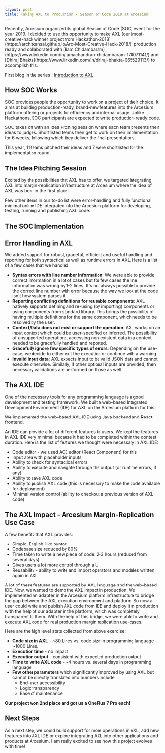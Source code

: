 ```yaml
---
layout: post
title: Taking AXL to Production - Season of Code 2019 at Arcesium
---
```


<link rel="stylesheet" type="text/css" href="{{ site.baseurl }}/post.css" />
Recently, Arcesium organized its global Season of Code (SOC) event for the year 2019. I decided to use this opportunity to make AXL (our [most-creative-hack winner project from Hackathon-2018](https://architkansal.github.io/Arc-Most-Creative-Hack-2018/)) production ready and collaborated with [Ram Chidambaram](https://www.linkedin.com/in/ramachandran-chidambaram-170071141/) and [Dhiraj Bhakta](https://www.linkedin.com/in/dhiraj-bhakta-065529113/) to accomplish this.

First blog in the series : [Introduction to AXL](https://architkansal.github.io/Arc-Most-Creative-Hack-2018/)

## How SOC Works

SOC provides people the opportunity to work on a project of their choice. It aims at building production-ready, brand-new features into the Arcesium platform offering or projects for efficiency and internal usage. Unlike Hackathons, SOC participants are expected to write production-ready code.

SOC takes off with an Idea Pitching session where each team presents their ideas to judges. Shortlisted teams then get to work on their implementation for 6 weeks, following which they deliver the final presentations.

This year, 11 teams pitched their ideas and 7 were shortlisted for the implementation round.

## The Idea Pitching Session

Excited by the possibilities that AXL has to offer, we targeted integrating AXL into margin-replication infrastructure at Arcesium where the idea of AXL was born in the first place!


Few other items in our to-do list were error-handling and fully functional minimal online IDE integrated into the Arcesium platform for developing, testing, running and publishing AXL code.

## The SOC Implementation

## Error Handling in AXL

We added support for robust, graceful, efficient and useful handling and reporting for both syntactical as well as runtime errors in AXL. Here is a list of a few cases that we handled:

* **Syntax errors with line number information**: We were able to provide correct information in a lot of cases but for few cases the line information was wrong by 1-2 lines. It's not always possible to provide the correct line number with error because the way we look at the code isn’t how system parses it.
* **Reporting conflicting definitions for reusable components**: AXL natively supports defining and re-using (by importing) components or using components from standard library. This brings the possibility of having multiple definitions for the same component, which needs to be resolved by the user.
* **Context/Data does not exist or support the operation**: AXL works on an input context which could be user-specified or inferred. The possibility of unsupported operations, accessing non-existent data in a context needed to be gracefully handled and reported.
* **Gracefully ignore few specific types of errors**: Depending on the use-case, we decide to either exit the execution or continue with a warning.
* **Invalid Input data**: AXL expects input to be valid JSON data and cannot execute otherwise. Similarly, if other optional inputs are provided, then necessary validations are performed on those as well.

## The AXL IDE

One of the necessary tools for any programming language is a good development and testing framework. We built a web-based Integrated Development Environment (IDE) for AXL on the Arcesium platform for this. 


We implemented the web-based AXL IDE using Java backend and React frontend.

An IDE can provide a lot of different features to users. We kept the features in AXL IDE very minimal because it had to be completed within the contest duration. Here is the list of features we thought were necessary in AXL IDE:

* Code editor - we used ACE editor (React Component) for this
* Input area with placeholder inputs
* Ability to check for syntactical errors
* Ability to execute and navigate through the output (or runtime errors, if any)
* Ability to save AXL code
* Ability to publish AXL code (this is necessary to make the code available for deployment)
* Minimal version control (ability to checkout a previous version of AXL code)

## The AXL Impact - Arcesium Margin-Replication Use Case

A few benefits that AXL provides:

* Simple, English-like syntax 
* Codebase size reduced by 80% 
* Time taken to write a new piece of code: 2-3 hours (reduced from several days)
* Gives users a lot more control through a UI
* Reusability - ability to write and import operators and modules written again in AXL

A lot of these features are supported by AXL language and the web-based IDE. Now, we wanted to demo the AXL impact in production. We implemented an adapter in the Arcesium platform infrastructure to bridge the gap between the AXL execution environment and platform. So now a user could write and publish AXL code from IDE and deploy it in production with the help of our adapter in the platform, which was completely transparent to them. With the help of this bridge, we were able to write and execute AXL code for real production margin replication use-cases. 

Here are the high level stats collected from above exercise:

* **Code size in AXL** - ~80 Lines vs. code size in programming language - ~1000 Lines.
* **Execution time** - no impact
* **Execution output** - consistent with expected production output
* **Time to write AXL code** - ~4 hours vs. several days in programming language
* **Few other parameters** which significantly improved by using AXL but cannot be directly translated into numbers include 
    * End-user accessibility 
    * Logic transparency
    * Ease of maintenance

**Our project won 2nd place and got us a OnePlus 7 Pro each!**

## Next Steps

As a next step, we could build support for more operations in AXL, add new features into AXL IDE or explore integrating AXL into other applications and products at Arcesium. I am really excited to see how this project evolves with time! 


